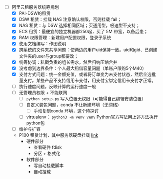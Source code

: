 - [ ] 阿里云租服务器统筹规划
    - [x] PAI-DSW的租赁
    - [x] DSW 租赁：挂载 NAS 注意确认权限，否则挂载 fail；
    - [x] NAS 租赁：与 DSW 选择相同区域；买通用型，极速型不支持；
    - [x] ECS 租赁：最便宜的独立机器都250起，买了 5M 带宽，以备后患；
    - [x] RAM 权限管理：新建用户配置权限，登录子系统
    - [x] 使用文档编写：作图说明
    - [x] 跨系统的文件夹共享问题：使两边的用户uid保持一致。uid和gid、已创建文件夹的user与group都要改；
    - [x] 统筹协调：私戳负责的组长需求，然后归纳压缩合并
    - [x] 没考虑到边界条件：个人最大租借容量问题（单账户限购5个M40）
    - [x] 支付方式问题：统一金额充值，或者将订单变为未支付状态，然后全选批量支付。某些产品不支持信用卡支付，用支付宝绑定信用卡支付才正常。
    - [ ] 执行速度问题，反映计算的运行速度一般
    - [ ] 无管理员权限 + 不能联网
        - [ ] `python setup.py` 写入位置无权限（可能得自己编辑安装位置）
        - [ ] 自定义装包问题，conda 不让新建环境（无网络）
            - [ ] 手动复制conda 环境，这个待探讨
        - [ ] virtualenv： `python3 -m venv venv` Python[官方写法](https://packaging.python.org/guides/installing-using-pip-and-virtual-environments/)用上述方法执行python包
    - [ ] 维护与扩容
    - P100 租赁计划，其中服务器硬盘挂载 [link](https://steemit.com/cn/@oflyhigh/ubuntu-18-04-nvme-m-2-ssd-and) 
      - 硬件部分
        - 查看硬件 fdisk
        - 分区 + 格式化
      - 软件部分
        - 写自动挂载脚本
        - 自动挂载